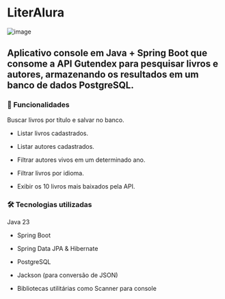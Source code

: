 # LiterAlura

![image](https://github.com/user-attachments/assets/2ace804b-ce77-4ad2-88ea-5d8d17bcd529)

## Aplicativo console em Java + Spring Boot que consome a API Gutendex para pesquisar livros e autores, armazenando os resultados em um banco de dados PostgreSQL.


### 📖 Funcionalidades
Buscar livros por título e salvar no banco.

- Listar livros cadastrados.

- Listar autores cadastrados.

- Filtrar autores vivos em um determinado ano.

- Filtrar livros por idioma.

- Exibir os 10 livros mais baixados pela API.

### 🛠️ Tecnologias utilizadas
Java 23

- Spring Boot

- Spring Data JPA & Hibernate

- PostgreSQL

- Jackson (para conversão de JSON)

- Bibliotecas utilitárias como Scanner para console

  ### 
